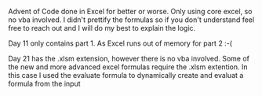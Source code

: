 Advent of Code done in Excel for better or worse. Only using core excel, so no vba involved. 
I didn't prettify the formulas so if you don't understand feel free to reach out and I will do my best to explain the logic. 

Day 11 only contains part 1. As Excel runs out of memory for part 2 :-(

Day 21 has the .xlsm extension, however there is no vba involved. Some of the new and more advanced excel formulas require the .xlsm extention. In this case I used the evaluate formula to dynamically create and evaluat a formula from the input
